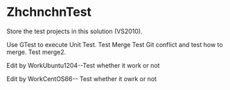 ZhchnchnTest
============

Store the test projects in this solution (VS2010).

Use GTest to execute Unit Test.
Test Merge
Test Git conflict and test how to merge.
Test merge2.

Edit by WorkUbuntu1204--Test whether it work or not

Edit by WorkCentOS66-- Test whether it owrk or not
